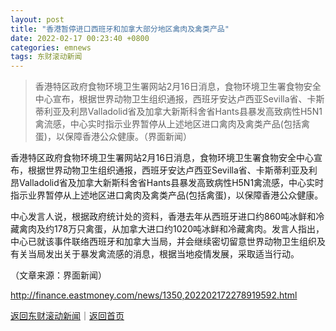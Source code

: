 ```yaml
---
layout: post
title: "香港暂停进口西班牙和加拿大部分地区禽肉及禽类产品"
date: 2022-02-17 00:23:40 +0800
categories: emnews
tags: 东财滚动新闻
---
```

> 香港特区政府食物环境卫生署网站2月16日消息，食物环境卫生署食物安全中心宣布，根据世界动物卫生组织通报，西班牙安达卢西亚Sevilla省、卡斯蒂利亚及利昂Valladolid省及加拿大新斯科舍省Hants县暴发高致病性H5N1禽流感，中心实时指示业界暂停从上述地区进口禽肉及禽类产品(包括禽蛋)，以保障香港公众健康。（界面新闻）

<p>香港特区政府食物环境卫生署网站2月16日消息，食物环境卫生署食物安全中心宣布，根据世界动物卫生组织通报，西班牙安达卢西亚Sevilla省、卡斯蒂利亚及利昂Valladolid省及加拿大新斯科舍省Hants县暴发高致病性H5N1禽流感，中心实时指示业界暂停从上述地区进口禽肉及禽类产品(包括禽蛋)，以保障香港公众健康。</p>
 <p>中心发言人说，根据政府统计处的资料，香港去年从西班牙进口约860吨冰鲜和冷藏禽肉及约178万只禽蛋，从加拿大进口约1020吨冰鲜和冷藏禽肉。发言人指出，中心已就该事件联络西班牙和加拿大当局，并会继续密切留意世界动物卫生组织及有关当局发出关于暴发禽流感的消息，根据当地疫情发展，采取适当行动。</p><p class="em_media">（文章来源：界面新闻）</p>

<http://finance.eastmoney.com/news/1350,202202172278919592.html>

[返回东财滚动新闻](//finews.withounder.com/emnews/)｜[返回首页](//finews.withounder.com/)
